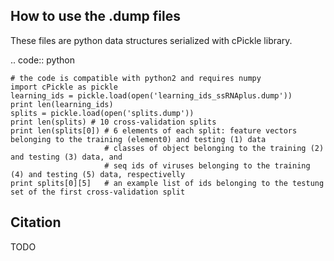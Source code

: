 How to use the .dump files
------------

These files are python data structures serialized with cPickle library. 


.. code:: python

	# the code is compatible with python2 and requires numpy
  	import cPickle as pickle
  	learning_ids = pickle.load(open('learning_ids_ssRNAplus.dump'))
  	print len(learning_ids)
  	splits = pickle.load(open('splits.dump'))
  	print len(splits) # 10 cross-validation splits
  	print len(splits[0]) # 6 elements of each split: feature vectors belonging to the training (element0) and testing (1) data
         	             # classes of object belonging to the training (2) and testing (3) data, and
                	     # seq ids of viruses belonging to the training (4) and testing (5) data, respectivelly
  	print splits[0][5]   # an example list of ids belonging to the testung set of the first cross-validation split

Citation
--------
TODO
